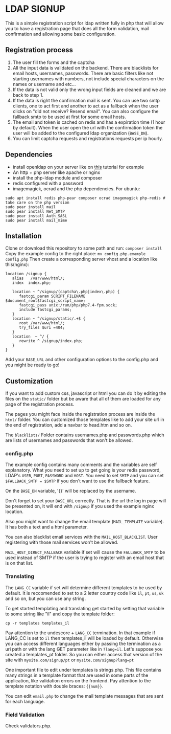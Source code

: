 # LDAP SIGNUP

This is a simple registration script for ldap written fully in php that will
allow you to have a registration page that does all the form validation, mail
confirmation and allowing some basic configuration.

## Registration process

1. The user fill the forms and the captcha
2. All the input data is validated on the backend. There are blacklists for
   email hosts, usernames, passwords. There are basic filters like not starting
   usernames with numbers, not include special characters on the names or
   username and etc... 
3. If the data is not valid only the wrong input fields are cleaned and we are
   back to step 1.
4. If the data is right the confirmation mail is sent. You can use two smtp
   clients, one to act first and another to act as a fallback when the user
   clicks on "did not receive? Resend email". You can also configure the
   fallback smtp to be used at first for some email hosts.
5. The email and token is cached on redis and has a expiration time (1 hour by
   default). When the user open the url with the confirmation token the user
   will be added to the configured ldap organization (`BASE_DN`).
6. You can limit captcha requests and registrations requests per ip hourly.

## Dependencies

* install openldap on your server like on [this](https://www.digitalocean.com/community/tutorials/how-to-install-and-configure-openldap-an-phpldapadmin-on-ubuntu-16-04) tutorial for example
* An http + php server like apache or nginx
* install the php-ldap module and composer
* redis configured with a password
* imagemagick, ocrad and the php dependencies. For ubuntu:
```
sudo apt install redis php-pear composer ocrad imagemagick php-redis # take care on the php version
sudo pear install mail
sudo pear install Net_SMTP
sudo pear install Auth_SASL
sudo pear install mail_mime
```

## Installation

Clone or download this repository to some path and run: `composer install`
Copy the example config to the right place: `mv config.php.example config.php`
Then create a corresponding server vhost and a location like this(nginx):
```nginx
location /signup {
   alias   /var/www/html/;
   index  index.php;

   location ~ ^/signup/(captcha\.php|index\.php) {
      fastcgi_param SCRIPT_FILENAME $document_root$fastcgi_script_name;
      fastcgi_pass unix:/run/php/php7.4-fpm.sock;                      
      include fastcgi_params;                                          
   }                                                                    
   location ~ ^/signup/static/.+$ {                  
      root /var/www/html/;                                             
      try_files $uri =404;                                             
   }                                                                               
   location  ~ ^/ {                                   
      rewrite ^ /signup/index.php;                                     
   }
}
```
Add your `BASE_URL` and other configuration options to the config.php and you
might be ready to go!

## Customization

If you want to add custom css, javascript or html you can do it by editing the files on the `static/`
folder but be aware that all of them are loaded for any page of the registration process.

The pages you might face inside the registration process are inside the `html/`
folder. You can customized those templates like to add your site url in the end
of registration, add a navbar to head.htm and so on.

The `blacklists/` Folder contains usernames.php and passwords.php which are
lists of usernames and passwords that won't be allowed.

### config.php

The example config contains many comments and the variables are self
explanatory. 
What you need to set up to get going is your redis password,
LDAP's `USER`, `PORT`, `PASSWORD` and `HOST`. You need to set `SMTP` and you can set
`$FALLBACK_SMTP = $SMTP` if you don't want to use the fallback feature.

On the `BASE_DN` variable, '{}' will be replaced by the username.

Don't forget to set your `BASE_URL` correctly. That is the url the log in page
will be presented on, it will end with `/signup` if you used the example nginx
location.

Also you might want to change the email template (`MAIL_TEMPLATE` variable). It
has both a text and a html parameter.

You can also blacklist email services with the `MAIL_HOST_BLACKLIST`. User
registering with those mail services won't be allowed.

`MAIL_HOST_DIRECT_FALLBACK` variable if set will cause the `FALLBACK_SMTP` to be
used instead of SMTP if the user is trying to register with an email host that
is on that list.

### Translating

The `LANG_CC` variable if set will determine different templates to be used by
default.
It is reccomended to set to a 2 letter country code like `il`, `pt`, `us`, `uk`
and so on, but you can use any string. 

To get started templating and translating get started by setting that variable
to some string like "il" and copy the template folder:
```
cp -r templates templates_il
```

Pay attention to the undescore + `LANG_CC` termination. In that example if
LANG_CC is set to `il` then templates_il will be loaded by default. Otherwise
you can access different languages either by passing the termination as a uri
path or with the lang GET parameter like in `?lang=il`. Let's suppose you
created a templates_pt folder. So you can either access that version of the
site with `mysite.com/signup/pt` or `mysite.com/signup?lang=pt`

One important file to edit under templates is strings.php. This file contains
many strings in a template format that are used in some parts of the
application, like validation errors on the frontend. Pay attention to the
template notation with double braces: `{{num}}`.

You can edit `email.php` to change the mail template messages that are sent for
each language.


### Field Validation

Check validators.php.
